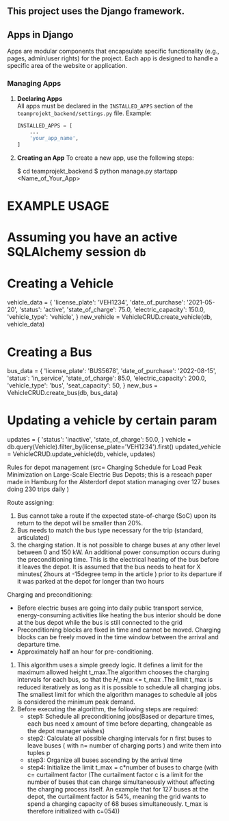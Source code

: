 ## This project uses the **Django framework**.

## Apps in Django

Apps are modular components that encapsulate specific functionality (e.g., pages, admin/user rights) for the project. Each app is designed to handle a specific area of the website or application.

### Managing Apps

1. **Declaring Apps**  
   All apps must be declared in the `INSTALLED_APPS` section of the `teamprojekt_backend/settings.py` file. Example:

   ```python
   INSTALLED_APPS = [
       ...
       'your_app_name',
   ]

   ```

2. **Creating an App**
   To create a new app, use the following steps:

   $ cd teamprojekt_backend
   $ python manage.py startapp <Name_of_Your_App>

# EXAMPLE USAGE

# Assuming you have an active SQLAlchemy session `db`

# Creating a Vehicle

vehicle_data = {
'license_plate': 'VEH1234',
'date_of_purchase': '2021-05-20',
'status': 'active',
'state_of_charge': 75.0,
'electric_capacity': 150.0,
'vehicle_type': 'vehicle',
}
new_vehicle = VehicleCRUD.create_vehicle(db, vehicle_data)

# Creating a Bus

bus_data = {
'license_plate': 'BUS5678',
'date_of_purchase': '2022-08-15',
'status': 'in_service',
'state_of_charge': 85.0,
'electric_capacity': 200.0,
'vehicle_type': 'bus',
'seat_capacity': 50,
}
new_bus = VehicleCRUD.create_bus(db, bus_data)

# Updating a vehicle by certain param

updates = {
'status': 'inactive',
'state_of_charge': 50.0,
}
vehicle = db.query(Vehicle).filter_by(license_plate='VEH1234').first()
updated_vehicle = VehicleCRUD.update_vehicle(db, vehicle, updates)

Rules for depot management (src= Charging Schedule for Load Peak Minimization on Large-Scale Electric Bus Depots; this is a reseach paper made in Hamburg for the Alsterdorf depot station managing over 127 buses doing 230 trips daily )

Route assigning:

1. Bus cannot take a route if the expected state-of-charge (SoC) upon its return to the depot will be
   smaller than 20%.
2. Bus needs to match the bus type necessary for the trip (standard, articulated)
3. the charging station. It is not possible to charge buses at any other level between 0 and 150 kW.
   An additional power consumption occurs during the preconditioning time. This is the electrical heating of the bus before it leaves the depot. It is assumed that the bus needs to heat for X minutes( 2hours at -15degree temp in the article ) prior to its departure if it was parked at the depot for longer than two hours

Charging and preconditioning:

- Before electric buses are going into daily public transport service, energy-consuming activities like heating the bus interior should be done at the bus depot while the bus is still connected to the grid
- Preconditioning blocks are fixed in time and cannot be moved. Charging blocks can be freely moved in the time window between the arrival and departure time.
- Approximately half an hour for pre-conditioning.

1. This algorithm uses a simple greedy logic. It defines a limit for the maximum allowed height t_max.The algorithm chooses the charging intervals for each bus, so that the 𝐻_max <= t_max .The limit t_max is reduced iteratively as long as it is possible to schedule all charging jobs. The smallest limit for which the algorithm manages to schedule all jobs is considered the minimum peak demand.
2. Before executing the algorithm, the following steps are required:
   - step1: Schedule all preconditioning jobs(Based or departure times, each bus need x amount of time before departing, changeable as the depot manager wishes)
   - step2: Calculate all possible charging intervals for n first buses to leave buses ( with n= number of charging ports ) and write them into tuples p
   - step3: Organize all buses ascending by the arrival time
   - step4: Initialize the limit t_max = c\*number of buses to charge (with c= curtailment factor (The curtailment factor c is a limit for the number of buses that can charge simultaneously without affecting the charging process itself. An example that for 127 buses at the depot, the curtailment factor is 54%, meaning the grid wants to spend a charging capacity of 68 buses simultaneously. t_max is therefore initialized with c=054))

